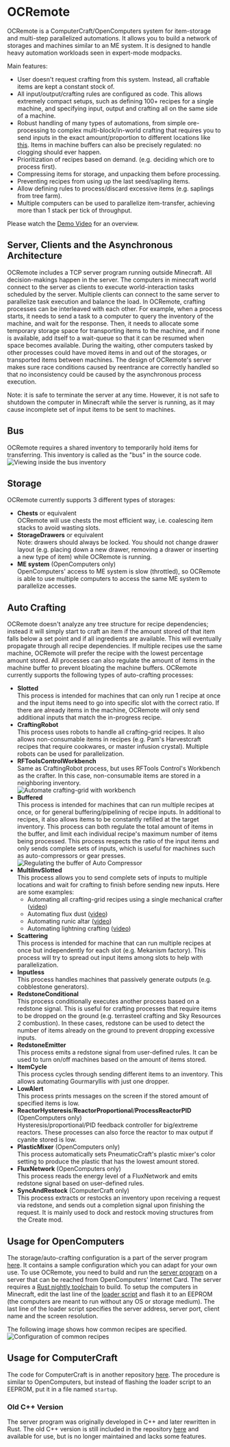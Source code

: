 # OCRemote
OCRemote is a ComputerCraft/OpenComputers system for item-storage and multi-step parallelized automations. It allows you to build a network of storages and machines similar to an ME system. It is designed to handle heavy automation workloads seen in expert-mode modpacks.

Main features:
  - User doesn't request crafting from this system. Instead, all craftable items are kept a constant stock of.
  - All input/output/crafting rules are configured as code. This allows extremely compact setups, such as defining 100+ recipes for a single machine, and specifying input, output and crafting all on the same side of a machine.
  - Robust handling of many types of automations, from simple ore-processing to complex multi-block/in-world crafting that requires you to send inputs in the exact amount/proportion to different locations like [this](https://www.youtube.com/watch?v=HKk70owisso). Items in machine buffers can also be precisely regulated: no clogging should ever happen.
  - Prioritization of recipes based on demand. (e.g. deciding which ore to process first).
  - Compressing items for storage, and unpacking them before processing.
  - Preventing recipes from using up the last seed/sapling items.
  - Allow defining rules to process/discard excessive items (e.g. saplings from tree farm).
  - Multiple computers can be used to parallelize item-transfer, achieving more than 1 stack per tick of throughput.

Please watch the [Demo Video](https://www.youtube.com/watch?v=Llr-lM0pIME) for an overview.

## Server, Clients and the Asynchronous Architecture
OCRemote includes a TCP server program running outside Minecraft. All decision-makings happen in the server. The computers in minecraft world connect to the server as clients to execute world-interaction tasks scheduled by the server. Multiple clients can connect to the same server to parallelize task execution and balance the load. In OCRemote, crafting processes can be interleaved with each other. For example, when a process starts, it needs to send a task to a computer to query the inventory of the machine, and wait for the response. Then, it needs to allocate some temporary storage space for transporting items to the machine, and if none is available, add itself to a wait-queue so that it can be resumed when space becomes available. During the waiting, other computers tasked by other processes could have moved items in and out of the storages, or transported items between machines. The design of OCRemote's server makes sure race conditions caused by reentrance are correctly handled so that no inconsistency could be caused by the asynchronous process execution.

Note: it is safe to terminate the server at any time. However, it is not safe to shutdown the computer in Minecraft while the server is running, as it may cause incomplete set of input items to be sent to machines.

## Bus
OCRemote requires a shared inventory to temporarily hold items for transferring. This inventory is called as the "bus" in the source code.\
![Viewing inside the bus inventory](busDemo3.gif "Viewing inside the bus inventory")

## Storage
OCRemote currently supports 3 different types of storages:
  - **Chests** or equivalent\
    OCRemote will use chests the most efficient way, i.e. coalescing item stacks to avoid wasting slots.
  - **StorageDrawers** or equivalent\
    Note: drawers should always be locked. You should not change drawer layout (e.g. placing down a new drawer, removing a drawer or inserting a new type of item) while OCRemote is running.
  - **ME system** (OpenComputers only)\
    OpenComputers' access to ME system is slow (throttled), so OCRemote is able to use multiple computers to access the same ME system to parallelize accesses.

## Auto Crafting
OCRemote doesn't analyze any tree structure for recipe dependencies; instead it will simply start to craft an item if the amount stored of that item falls below a set point and if all ingredients are available. This will eventually propagate through all recipe dependencies. If multiple recipes use the same machine, OCRemote will prefer the recipe with the lowest percentage amount stored. All processes can also regulate the amount of items in the machine buffer to prevent bloating the machine buffers. OCRemote currently supports the following types of auto-crafting processes:
  - **Slotted**\
    This process is intended for machines that can only run 1 recipe at once and the input items need to go into specific slot with the correct ratio. If there are already items in the machine, OCRemote will only send additional inputs that match the in-progress recipe.
  - **CraftingRobot**\
    This process uses robots to handle all crafting-grid recipes. It also allows non-consumable items in recipes (e.g. Pam's Harvestcraft recipes that require cookwares, or master infusion crystal). Multiple robots can be used for parallelization.
  - **RFToolsControlWorkbench**\
    Same as CraftingRobot process, but uses RFTools Control's Workbench as the crafter. In this case, non-consumable items are stored in a neighboring inventory.\
    ![Automate crafting-grid with workbench](workbench2.gif "Automate crafting-grid with workbench")
  - **Buffered**\
    This process is intended for machines that can run multiple recipes at once, or for general buffering/pipelining of recipe inputs. In additional to recipes, it also allows items to be constantly refilled at the target inventory. This process can both regulate the total amount of items in the buffer, and limit each individual recipe's maximum number of items being processed. This process respects the ratio of the input items and only sends complete sets of inputs, which is useful for machines such as auto-compressors or gear presses.\
    ![Regulating the buffer of Auto Compressor](comp.gif "Regulating the buffer of Auto Compressor")
  - **MultiInvSlotted**\
    This process allows you to send complete sets of inputs to multiple locations and wait for crafting to finish before sending new inputs. Here are some examples:
    - Automating all crafting-grid recipes using a single mechanical crafter ([video](https://www.youtube.com/watch?v=HKk70owisso))
    - Automating flux dust ([video](https://www.youtube.com/watch?v=OiZdN3g2Ddc))
    - Automating runic altar ([video](https://www.youtube.com/watch?v=Tgx_kLvESxo))
    - Automating lightning crafting ([video](https://www.youtube.com/watch?v=dX8pQmfp4FQ))
  - **Scattering**\
    This process is intended for machine that can run multiple recipes at once but independently for each slot (e.g. Mekanism factory). This process will try to spread out input items among slots to help with parallelization.
  - **Inputless**\
    This process handles machines that passively generate outputs (e.g. cobblestone generators).
  - **RedstoneConditional**\
    This process conditionally executes another process based on a redstone signal. This is useful for crafting processes that require items to be dropped on the ground (e.g. terrasteel crafting and Sky Resources 2 combustion). In these cases, redstone can be used to detect the number of items already on the ground to prevent dropping excessive inputs.
  - **RedstoneEmitter**\
    This process emits a redstone signal from user-defined rules. It can be used to turn on/off machines based on the amount of items stored.
  - **ItemCycle**\
    This process cycles through sending different items to an inventory. This allows automating Gourmaryllis with just one dropper.
  - **LowAlert**\
    This process prints messages on the screen if the stored amount of specified items is low.
  - **ReactorHysteresis**/**ReactorProportional**/**ProcessReactorPID** (OpenComputers only)\
    Hysteresis/proportional/PID feedback controller for big/extreme reactors.
    These processes can also force the reactor to max output if cyanite stored is low.
  - **PlasticMixer** (OpenComputers only)\
    This process automatically sets PneumaticCraft's plastic mixer's color setting to produce the plastic that has the lowest amount stored.
  - **FluxNetwork** (OpenComputers only)\
    This process reads the energy level of a FluxNetwork and emits redstone signal based on user-defined rules.
  - **SyncAndRestock** (ComputerCraft only)\
    This process extracts or restocks an inventory upon receiving a request via redstone, and sends out a completion signal upon finishing the request. It is mainly used to dock and restock moving structures from the Create mod.

## Usage for OpenComputers
The storage/auto-crafting configuration is a part of the server program [here](server/RustImpl/src/config.rs). It contains a sample configuration which you can adapt for your own use. To use OCRemote, you need to build and run the [server program](server/RustImpl) on a server that can be reached from OpenComputers' Internet Card. The server requires a [Rust nightly toolchain](https://rustup.rs/) to build. To setup the computers in Minecraft, edit the last line of the [loader script](client/loader.lua) and flash it to an EEPROM (the computers are meant to run without any OS or storage medium). The last line of the loader script specifies the server address, server port, client name and the screen resolution.

The following image shows how common recipes are specified.\
![Configuration of common recipes](recipe-help.png "Configuration of common recipes")

## Usage for ComputerCraft
The code for ComputerCraft is in another repository [here](https://github.com/cyb0124/CCRemote). The procedure is similar to OpenComputers, but instead of flashing the loader script to an EEPROM, put it in a file named `startup`.

### Old C++ Version
The server program was originally developed in C++ and later rewritten in Rust. The old C++ version is still included in the repository [here](server/CPPImpl) and available for use, but is no longer maintained and lacks some features.
